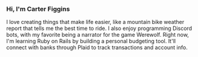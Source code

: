 ### Hi, I'm Carter Figgins

I love creating things that make life easier, like a mountain bike weather report that tells me the best time to ride. I also enjoy programming Discord bots, with my favorite being a narrator for the game Werewolf. Right now, I'm learning Ruby on Rails by building a personal budgeting tool. It'll connect with banks through Plaid to track transactions and account info.

<!--
**CarterFiggins/CarterFiggins** is a ✨ _special_ ✨ repository because its `README.md` (this file) appears on your GitHub profile.

Here are some ideas to get you started:

- 🔭 I’m currently working on ...
- 🌱 I’m currently learning Rails
- 👯 I’m looking to collaborate on ...
- 🤔 I’m looking for help with ...
- 💬 Ask me about ...
- 📫 How to reach me: ...
- 😄 Pronouns: ...
- ⚡ Fun fact: ...
-->
